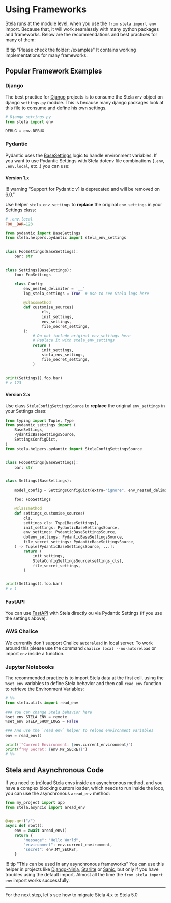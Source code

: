 # Using Frameworks

Stela runs at the module level, when you use the `from stela import env` import. Because that, it will work
seamlessly with many python packages and frameworks. Below are the recommendations and best practices for many of them:

!!! tip "Please check the folder: /examples"
    It contains working implementations for many frameworks.

## Popular Framework Examples

### Django

The best practice for [Django](https://github.com/django/django) projects is to consume the Stela `env` object on
django `settings.py` module. This is because many django packages look at this file to consume and define his own
settings.

```python
# Django settings.py
from stela import env

DEBUG = env.DEBUG
```

### Pydantic

Pydantic uses the [BaseSettings](https://docs.pydantic.dev/latest/usage/pydantic_settings/) logic to handle environment
variables. If you want to use Pydantic Settings with Stela dotenv file combinations (`.env`, `.env.local`, etc..) you
can use:

#### Version 1.x

!!! warning "Support for Pydantic v1 is deprecated and will be removed on 6.0."

Use helper `stela_env_settings` to **replace** the original `env_settings` in your Settings class:

```ini
# .env.local
FOO__BAR=123
```

```python
from pydantic import BaseSettings
from stela.helpers.pydantic import stela_env_settings


class FooSettings(BaseSettings):
    bar: str


class Settings(BaseSettings):
    foo: FooSettings

    class Config:
        env_nested_delimiter = '__'
        log_stela_settings = True  # Use to see Stela logs here

        @classmethod
        def customise_sources(
                cls,
                init_settings,
                env_settings,
                file_secret_settings,
        ):
            # Do not include original env_settings here
            # Replace it with stela_env_settings
            return (
                init_settings,
                stela_env_settings,
                file_secret_settings,
            )


print(Settings().foo.bar)
# > 123
```

#### Version 2.x
Use class `StelaConfigSettingsSource` to **replace** the original `env_settings` in your Settings class:

```python
from typing import Tuple, Type
from pydantic_settings import (
    BaseSettings,
    PydanticBaseSettingsSource,
    SettingsConfigDict,
)
from stela.helpers.pydantic import StelaConfigSettingsSource


class FooSettings(BaseSettings):
    bar: str


class Settings(BaseSettings):

    model_config = SettingsConfigDict(extra="ignore", env_nested_delimiter="__", log_stela_settings=True)

    foo: FooSettings

    @classmethod
    def settings_customise_sources(
        cls,
        settings_cls: Type[BaseSettings],
        init_settings: PydanticBaseSettingsSource,
        env_settings: PydanticBaseSettingsSource,
        dotenv_settings: PydanticBaseSettingsSource,
        file_secret_settings: PydanticBaseSettingsSource,
    ) -> Tuple[PydanticBaseSettingsSource, ...]:
        return (
            init_settings,
            StelaConfigSettingsSource(settings_cls),
            file_secret_settings,
        )


print(Settings().foo.bar)
# > 1
```

### FastAPI

You can use [FastAPI](https://github.com/tiangolo/fastapi) with Stela directly ou via Pydantic
Settings (if you use the settings above).

### AWS Chalice

We currently don't support Chalice `autoreload` in local server. To work around this please
use the command `chalice local --no-autoreload` or import `env` inside a function.

### Jupyter Notebooks

The recommended practice is to import Stela data at the first cell, using the `%set_env` variables to define Stela behavior and
then call `read_env` function to retrieve the Environment Variables:

```python
# %%
from stela.utils import read_env

### You can change Stela behavior here
%set_env STELA_ENV = remote
%set_env STELA_SHOW_LOGS = False

### And use the `read_env` helper to reload environment variables
env = read_env()

print(f"Current Environment: {env.current_environment}")
print(f"My Secret: {env.MY_SECRET}")
# %%
```

## Stela and Asynchronous Code
If you need to (re)load Stela envs inside an asynchronous method, and you have a complex blocking custom loader, which
needs to run inside the loop, you can use the asynchronous `aread_env` method:

```python
from my_project import app
from stela.asyncio import aread_env


@app.get("/")
async def root():
    env = await aread_env()
    return {
        "message": "Hello World",
        "environment": env.current_environment,
        "secret": env.MY_SECRET,
    }
```

!!! tip "This can be used in any asynchronous frameworks"
    You can use this helper in projects
    like [Django-Ninja](https://github.com/vitalik/django-ninja), [Starlite](https://github.com/starlite-api/starlite)
    or [Sanic](https://github.com/sanic-org/sanic), but only if you have troubles using the default
    import. Almost all the time the `from stela import env` import works successfully.

---

For the next step, let's see how to migrate Stela 4.x to Stela 5.0
